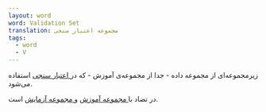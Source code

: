 ```yaml
---
layout: word
word: Validation Set
translation: مجموعه اعتبار سنجی
tags:
  - word
  - V
---
```

زیرمجموعه‌ای از مجموعه داده - جدا از مجموعه‌ی آموزش - که در[ اعتبار سنجی](/v/validation) استفاده می‌شود.

در تضاد با[ مجموعه آموزش](/t/training_set) و[ مجموعه آزمایش](/t/test_set) است.